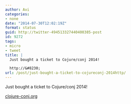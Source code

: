 ```yaml
---
author: Avi
categories:
- none
date: "2014-07-30T12:02:19Z"
format: status
guid: http://twitter-494513327440400385-post
id: 9272
tags:
- micro
- tweet
title: |
  Just bought a ticket to Cojure/conj 2014!

  http://&#8230;
url: /post/just-bought-a-ticket-to-cojureconj-2014http/
---
```

Just bought a ticket to Cojure/conj 2014!

[clojure-conj.org](http://clojure-conj.org/)